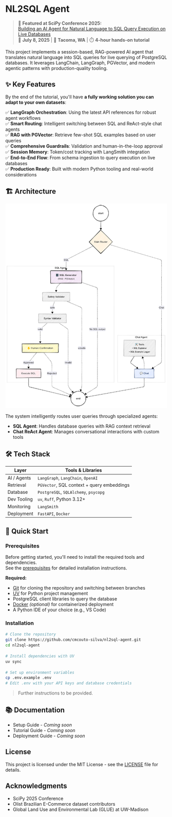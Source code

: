 # NL2SQL Agent

> 🎯 **Featured at SciPy Conference 2025:**  
> [Building an AI Agent for Natural Language to SQL Query Execution on Live Databases](https://cfp.scipy.org/scipy2025/talk/XUYKZZ/)  
> 📅 **July 8, 2025** | 📍 **Tacoma, WA** | ⏱️ **4-hour hands-on tutorial**

This project implements a session-based, RAG-powered AI agent that translates natural language into SQL queries for live querying of PostgreSQL databases. It leverages LangChain, LangGraph, PGVector, and modern agentic patterns with production-quality tooling.

## ✨ Key Features

By the end of the tutorial, you'll have **a fully working solution you can adapt to your own datasets**:

✅ **LangGraph Orchestration**: Using the latest API references for robust agent workflows  
✅ **Smart Routing**: Intelligent switching between SQL and ReAct-style chat agents  
✅ **RAG with PGVector**: Retrieve few-shot SQL examples based on user queries  
✅ **Comprehensive Guardrails**: Validation and human-in-the-loop approval  
✅ **Session Memory**: Token/cost tracking with LangSmith integration  
✅ **End-to-End Flow**: From schema ingestion to query execution on live databases  
✅ **Production Ready**: Built with modern Python tooling and real-world considerations

## 🏗️ Architecture

![Agent Flow Diagram](./artifacts/agent-flow.png)

The system intelligently routes user queries through specialized agents:

- **SQL Agent**: Handles database queries with RAG context retrieval
- **Chat ReAct Agent**: Manages conversational interactions with custom tools

## 🛠️ Tech Stack

| Layer         | Tools & Libraries                           |
|---------------|---------------------------------------------|
| AI / Agents   | `LangGraph`, `LangChain`, `OpenAI`          |
| Retrieval     | `PGVector`, SQL context + query embeddings  |
| Database      | `PostgreSQL`, `SQLAlchemy`, `psycopg`       |
| Dev Tooling   | `uv`, `Ruff`, Python 3.12+                  |
| Monitoring    | `LangSmith`                                 |
| Deployment    | `FastAPI`, `Docker`                         |

## 🚀 Quick Start

### Prerequisites

Before getting started, you'll need to install the required tools and dependencies.  
See the [prerequisites](docs/prerequisites.md) for detailed installation instructions.

**Required:**
- [Git](https://git-scm.com/) for cloning the repository and switching between branches
- [UV](https://docs.astral.sh/uv/getting-started/installation/) for Python project management
- PostgreSQL client libraries to query the database
- [Docker](https://www.docker.com/) *(optional)* for containerized deployment
- A Python IDE of your choice (e.g., VS Code)


### Installation

```bash
# Clone the repository
git clone https://github.com/cmcouto-silva/nl2sql-agent.git
cd nl2sql-agent

# Install dependencies with UV
uv sync

# Set up environment variables
cp .env.example .env
# Edit .env with your API keys and database credentials
```

> Further instructions to be provided.

## 📚 Documentation

- Setup Guide - *Coming soon*
- Tutorial Guide - *Coming soon*
- Deployment Guide - *Coming soon*

## License

This project is licensed under the MIT License - see the [LICENSE](LICENSE) file for details.

## Acknowledgments

- SciPy 2025 Conference
- Olist Brazilian E-Commerce dataset contributors
- Global Land Use and Environmental Lab (GLUE) at UW-Madison
